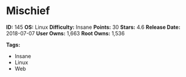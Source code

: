 # Mischief

**ID:** 145
**OS:** Linux
**Difficulty:** Insane
**Points:** 30
**Stars:** 4.6
**Release Date:** 2018-07-07
**User Owns:** 1,663
**Root Owns:** 1,536

**Tags:**
- Insane
- Linux
- Web

